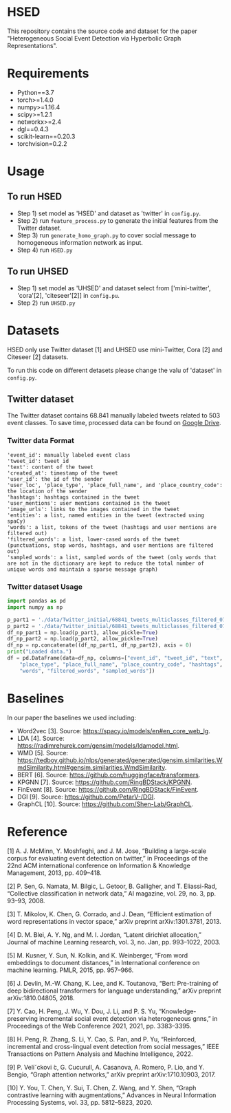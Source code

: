 # HSED
This repository contains the source code and dataset for the paper "Heterogeneous Social Event Detection via Hyperbolic Graph Representations".
# Requirements
* Python==3.7
* torch>=1.4.0
* numpy>=1.16.4
* scipy>=1.2.1
* networkx>=2.4
* dgl==0.4.3
* scikit-learn==0.20.3
* torchvision=0.2.2

# Usage
## To run HSED
* Step 1) set model as 'HSED' and dataset as 'twitter' in ```config.py```.
* Step 2) run ```feature_process.py``` to generate the initial features from the Twitter dataset.
* Step 3) run ```generate_homo_graph.py``` to cover social message to homogeneous information network as input.
* Step 4) run ```HSED.py```
## To run UHSED
* Step 1) set model as 'UHSED' and dataset select from ['mini-twitter', 'cora'[2], 'citeseer'[2]] in ```config.pu```.
* Step 2) run ```UHSED.py```




# Datasets
HSED only use Twitter dataset [1] and UHSED use mini-Twitter, Cora [2] and Citeseer [2] datasets. 

To run this code on different detasets please change the valu of 'dataset' in ```config.py```.

## Twitter dataset
The Twitter dataset contains 68.841 manually labeled tweets related to 503 event classes. To save time, processed data can be found on [Google Drive](https://drive.google.com/drive/folders/1M4h3Uh9XRWCCc3OwNvNYs6sISHCHsI7e?usp=sharing).
### Twitter data Format
```
'event_id': manually labeled event class
'tweet_id': tweet id
'text': content of the tweet
'created_at': timestamp of the tweet
'user_id': the id of the sender
'user_loc', 'place_type', 'place_full_name', and 'place_country_code': the location of the sender
'hashtags': hashtags contained in the tweet
'user_mentions': user mentions contained in the tweet
'image_urls': links to the images contained in the tweet
'entities': a list, named entities in the tweet (extracted using spaCy)
'words': a list, tokens of the tweet (hashtags and user mentions are filtered out)
'filtered_words': a list, lower-cased words of the tweet (punctuations, stop words, hashtags, and user mentions are filtered out)
'sampled_words': a list, sampled words of the tweet (only words that are not in the dictionary are kept to reduce the total number of unique words and maintain a sparse message graph)
```
### Twitter dataset Usage
```Python
import pandas as pd
import numpy as np

p_part1 = './data/Twitter_initial/68841_tweets_multiclasses_filtered_0722_part1.npy'
p_part2 = './data/Twitter_initial/68841_tweets_multiclasses_filtered_0722_part2.npy'
df_np_part1 = np.load(p_part1, allow_pickle=True)
df_np_part2 = np.load(p_part2, allow_pickle=True)
df_np = np.concatenate((df_np_part1, df_np_part2), axis = 0)
print("Loaded data.")
df = pd.DataFrame(data=df_np, columns=["event_id", "tweet_id", "text", "user_id", "created_at", "user_loc",\
    "place_type", "place_full_name", "place_country_code", "hashtags", "user_mentions", "image_urls", "entities", 
    "words", "filtered_words", "sampled_words"])
```
# Baselines
In our paper the baselines we used including:
* Word2vec [3]. Source: https://spacy.io/models/en#en_core_web_lg.
* LDA [4]. Source: https://radimrehurek.com/gensim/models/ldamodel.html.
* WMD [5]. Source: https://tedboy.github.io/nlps/generated/generated/gensim.similarities.WmdSimilarity.html#gensim.similarities.WmdSimilarity.
* BERT [6]. Source: https://github.com/huggingface/transformers.
* KPGNN [7]. Source: https://github.com/RingBDStack/KPGNN.
* FinEvent [8]. Source: https://github.com/RingBDStack/FinEvent.
* DGI [9]. Source: https://github.com/PetarV-/DGI.
* GraphCL [10]. Source: https://github.com/Shen-Lab/GraphCL.

# Reference
[1] A. J. McMinn, Y. Moshfeghi, and J. M. Jose, “Building a large-scale corpus for evaluating event detection on twitter,” in Proceedings of the 22nd ACM international conference on Information & Knowledge Management, 2013, pp. 409–418.

[2] P. Sen, G. Namata, M. Bilgic, L. Getoor, B. Galligher, and T. Eliassi-Rad, “Collective classification in network data,” AI magazine, vol. 29, no. 3, pp. 93–93, 2008.

[3] T. Mikolov, K. Chen, G. Corrado, and J. Dean, “Efficient estimation of word representations in vector space,” arXiv preprint arXiv:1301.3781, 2013.

[4] D. M. Blei, A. Y. Ng, and M. I. Jordan, “Latent dirichlet allocation,” Journal of machine Learning research, vol. 3, no. Jan, pp. 993–1022, 2003.

[5] M. Kusner, Y. Sun, N. Kolkin, and K. Weinberger, “From word embeddings to document distances,” in International conference on machine learning. PMLR, 2015, pp. 957–966.

[6] J. Devlin, M.-W. Chang, K. Lee, and K. Toutanova, “Bert: Pre-training of deep bidirectional transformers for language understanding,” arXiv preprint arXiv:1810.04805, 2018.

[7] Y. Cao, H. Peng, J. Wu, Y. Dou, J. Li, and P. S. Yu, “Knowledge-preserving incremental social event detection via heterogeneous gnns,” in Proceedings of the Web Conference 2021, 2021, pp. 3383–3395.

[8] H. Peng, R. Zhang, S. Li, Y. Cao, S. Pan, and P. Yu, “Reinforced, incremental and cross-lingual event detection from social messages,” IEEE Transactions on Pattern Analysis and Machine Intelligence, 2022.

[9] P. Veliˇckovi ́c, G. Cucurull, A. Casanova, A. Romero, P. Lio, and Y. Bengio, “Graph attention networks,” arXiv preprint arXiv:1710.10903, 2017.

[10] Y. You, T. Chen, Y. Sui, T. Chen, Z. Wang, and Y. Shen, “Graph contrastive learning with augmentations,” Advances in Neural Information Processing Systems, vol. 33, pp. 5812–5823, 2020.
